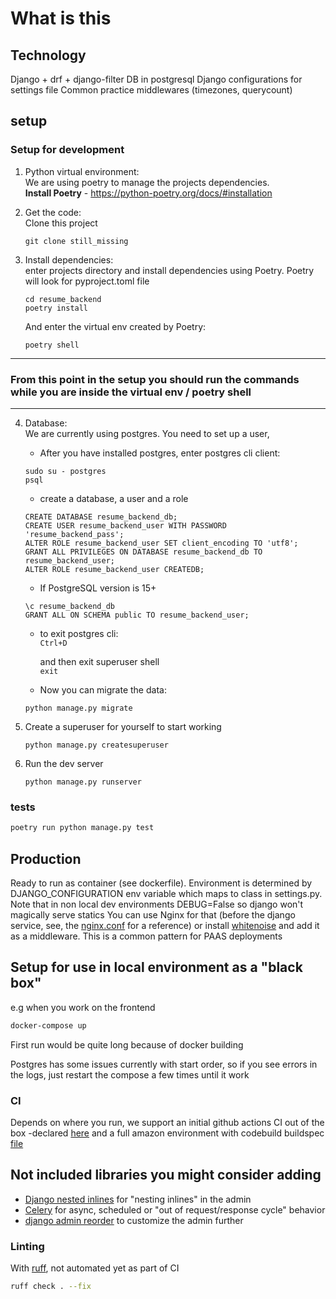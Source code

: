 # What is this

## Technology

Django + drf + django-filter
DB in postgresql
Django configurations for settings file
Common practice middlewares (timezones, querycount)

## setup
### Setup for development

1. Python virtual environment:   
We are using poetry to manage the projects dependencies.   
   **Install Poetry** - https://python-poetry.org/docs/#installation
        

2. Get the code:    
Clone this project    
   ```
   git clone still_missing
   ```
   

3. Install dependencies:    
enter projects directory and install dependencies using Poetry. Poetry will look for pyproject.toml file
    ```
    cd resume_backend
    poetry install
    ```
   And enter the virtual env created by Poetry:
   ```
   poetry shell
   ```
   
---
### From this point in the setup you should run the commands while you are inside the virtual env / poetry shell 

---

4. Database:    
We are currently using postgres. You need to set up a user,
   * After you have installed postgres, enter postgres cli client:    
   ```
   sudo su - postgres
   psql
   ```
   * create a database, a user and a role
    ```
    CREATE DATABASE resume_backend_db;
    CREATE USER resume_backend_user WITH PASSWORD 'resume_backend_pass';
    ALTER ROLE resume_backend_user SET client_encoding TO 'utf8';
    GRANT ALL PRIVILEGES ON DATABASE resume_backend_db TO resume_backend_user;
    ALTER ROLE resume_backend_user CREATEDB;
   ```
   * If PostgreSQL version is 15+
   ```
   \c resume_backend_db
   GRANT ALL ON SCHEMA public TO resume_backend_user;
   ```
   * to exit postgres cli:   
   `Ctrl+D`
   
     and then exit superuser shell   
   `exit`
   * Now you can migrate the data:
   ```   
   python manage.py migrate   
   ```   

5. Create a superuser for yourself to start working
    ```
    python manage.py createsuperuser 
   ```

6. Run the dev server
    ```
   python manage.py runserver
   ```
 
### tests

```bash
poetry run python manage.py test
```
## Production

Ready to run as container (see dockerfile). Environment is determined by DJANGO_CONFIGURATION env variable
which maps to class in settings.py. Note that in non local dev environments DEBUG=False so django won't magically serve statics
You can use Nginx for that (before the django service, see, the [nginx.conf](./ecs/nginx.conf) for a reference)
or install [whitenoise](https://whitenoise.evans.io/) and add it as a middleware. This is a common pattern for PAAS deployments

## Setup for use in local environment as a "black box"
e.g when you work on the frontend

```bash
docker-compose up
```
First run would be quite long because of docker building

Postgres has some issues currently with start order, so if you see errors in the logs,
just restart the compose a few times until it work


### CI
Depends on where you run, we support an initial github actions CI out of the box -declared [here](./.github/workflows/ci.yml) and 
a full amazon environment with codebuild buildspec [file](./ecs/buildspec.yml) 

## Not included libraries you might consider adding
* [Django nested inlines](https://github.com/s-block/django-nested-inline) for "nesting inlines" in the admin
* [Celery](https://docs.celeryq.dev/en/stable/) for async, scheduled or "out of request/response cycle" behavior
* [django admin reorder](https://pypi.org/project/django-modeladmin-reorder/) to customize the admin further

### Linting

With [ruff](https://github.com/astral-sh/ruff), not automated yet as part of CI

```bash
ruff check . --fix
```